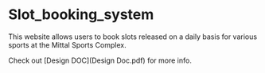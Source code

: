# Slot_booking_system
This website allows users to book slots released on a daily basis for various sports at the Mittal Sports Complex.

Check out [Design DOC](Design Doc.pdf) for more info.
